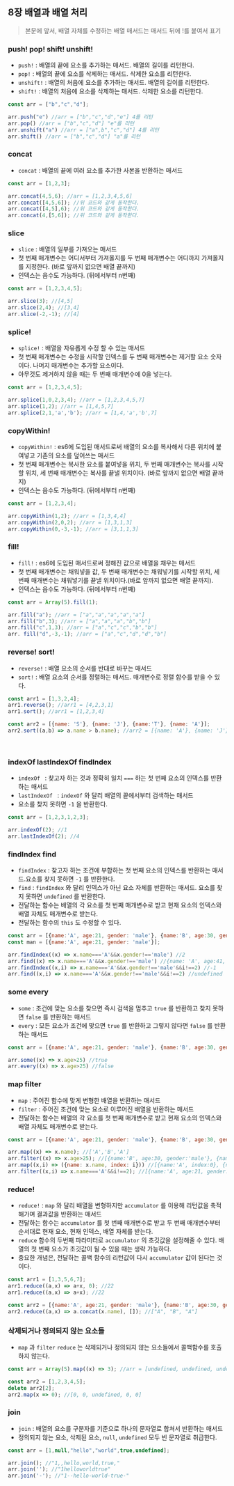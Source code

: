 ## 8장 배열과 배열 처리



> 본문에 앞서, 배열 자체를 수정하는 배열 매서드는 매서드 뒤에 !를 붙여서 표기

### push! pop! shift! unshift!

- `push!` : 배열의 끝에 요소를 추가하는 매서드. 배열의 길이를 리턴한다.
- `pop!` : 배열의 끝에 요소를 삭제하는 매서드. 삭제한 요소를 리턴한다.
- `unshift!` : 배열의 처음에 요소를 추가하는 매서드. 배열의 길이를 리턴한다.
- `shift!` : 배열의 처음에 요소를 삭제하는 매서드. 삭제한 요소를 리턴한다.

```js
const arr = ["b","c","d"];

arr.push("e") //arr = ["b","c","d","e"] 4를 리턴
arr.pop() //arr = ["b","c","d"] "e"를 리턴
arr.unshift("a") //arr = ["a",b","c","d"] 4를 리턴
arr.shift() //arr = ["b","c","d"] "a"를 리턴
```



### concat

- `concat` : 배열의 끝에 여러 요소를 추가한 사본을 반환하는 매서드

```js
const arr = [1,2,3];

arr.concat(4,5,6); //arr = [1,2,3,4,5,6]
arr.concat([4,5,6]); //위 코드와 같게 동작한다.
arr.concat([4,5],6); //위 코드와 같게 동작한다.
arr.concat(4,[5,6]); //위 코드와 같게 동작한다.
```



### slice

- `slice` : 배열의 일부를 가져오는 매서드
- 첫 번째 매개변수는 어디서부터 가져올지를 두 번째 매개변수는 어디까지 가져올지를 지정한다. (바로 앞까지 없으면 배열 끝까지)
- 인덱스는 음수도 가능하다. (뒤에서부터 n번째)

```js
const arr = [1,2,3,4,5];

arr.slice(3); //[4,5]
arr.slice(2,4); //[3,4]
arr.slice(-2,-1); //[4]
```



### splice!

- `splice!` : 배열을 자유롭게 수정 할 수 있는 매서드
- 첫 번째 매개변수는 수정을 시작할 인덱스를 두 번째 매개변수는 제거할 요소 숫자이다. 나머지 매개변수는 추가할 요소이다.
- 아무것도 제거하지 않을 때는 두 번째 매개변수에 0을 넣는다.

```js
const arr = [1,2,3,4,5];

arr.splice(1,0,2,3,4); //arr = [1,2,3,4,5,7]
arr.splice(1,2); //arr = [1,4,5,7]
arr.splice(2,1,'a','b'); //arr = [1,4,'a','b',7]
```



### copyWithin!

- `copyWithin!` : es6에 도입된 매서드로써 배열의 요소를 복사해서 다른 위치에 붙여넣고 기존의 요소를 덮어쓰는 매서드
- 첫 번째 매개변수는 복사한 요소를 붙여넣을 위치, 두 번째 매개변수는 복사를 시작할 위치, 세 번째 매개변수는 복사를 끝낼 위치이다. (바로 앞까지 없으면 배열 끝까지)
- 인덱스는 음수도 가능하다. (뒤에서부터 n번째)

```js
const arr = [1,2,3,4];

arr.copyWithin(1,2); //arr = [1,3,4,4]
arr.copyWithin(2,0,2); //arr = [1,3,1,3]
arr.copyWithin(0,-3,-1); //arr = [3,1,1,3]
```



### fill!

- `fill!` : es6에 도입된 매서드로써 정해진 값으로 배열을 채우는 매서드
- 첫 번째 매개변수는 채워넣을 값, 두 번째 매개변수는 채워넣기를 시작할 위치, 세 번째 매개변수는 채워넣기를 끝낼 위치이다.(바로 앞까지 없으면 배열 끝까지).
- 인덱스는 음수도 가능하다. (뒤에서부터 n번째)

```js
const arr = Array(5).fill(1);

arr.fill("a"); //arr = ["a","a","a","a","a"]
arr.fill("b",3); //arr = ["a","a","a","b","b"]
arr.fill("c",1,3); //arr = ["a","c","c","b","b"]
arr. fill("d",-3,-1); //arr = ["a","c","d","d","b"]
```



### reverse! sort!

- `reverse!` : 배열 요소의 순서를 반대로 바꾸는 매서드
- `sort!` : 배열 요소의 순서를 정렬하는 매서드. 매개변수로 정렬 함수를 받을 수 있다.

```js
const arr1 = [1,3,2,4];
arr1.reverse(); //arr1 = [4,2,3,1]
arr1.sort(); //arr1 = [1,2,3,4]

const arr2 = [{name: 'S'}, {name: 'J'}, {name:'T'}, {name: 'A'}];
arr2.sort((a,b) => a.name > b.name); //arr2 = [{name: 'A'}, {name: 'J'}, {name:'S'}, {name: 'T'}];
```

​		

### indexOf lastIndexOf findIndex

- `indexOf ` : 찾고자 하는 것과 정확히 일치 `===` 하는 첫 번째 요소의 인덱스를 반환하는 매서드
- `lastIndexOf ` : `indexOf` 와 달리 배열의 끝에서부터 검색하는 매서드
- 요소를 찾지 못하면 `-1` 을 반환한다.

```js
const arr = [1,2,3,1,2,3];

arr.indexOf(2); //1
arr.lastIndexOf(2); //4
```



### findIndex find

- `findIndex` : 찾고자 하는 조건에 부합하는 첫 번째 요소의 인덱스를 반환하는 매서드.요소를 찾지 못하면 `-1` 를 반환한다.
- `find` : `findIndex` 와 달리 인덱스가 아닌 요소 자체를 반환하는 매서드. 요소를 찾지 못하면 `undefined` 를 반환한다.
- 전달하는 함수는 배열의 각 요소를 첫 번째 매개변수로 받고 현재 요소의 인덱스와 배열 자체도 매개변수로 받는다.
- 전달하는 함수의 `this` 도 수정할 수 있다.

```js
const arr = [{name:'A', age:21, gender: 'male'}, {name:'B', age:30, gender:'male'}, {name:'A', age:41, gender:'female'}];
const man = [{name:'A', age:21, gender: 'male'}];

arr.findIndex((x) => x.name==='A'&&x.gender!=='male') //2
arr.find((x) => x.name==='A'&&x.gender!=='male') //{name: 'A', age:41, gender:'female'}
arr.findIndex((x,i) => x.name==='A'&&x.gender!=='male'&&i!==2) //-1
arr.find((x,i) => x.name==='A'&&x.gender!=='male'&&i!==2) //undefined
```



### some every

- `some` : 조건에 맞는 요소를 찾으면 즉시 검색을 멈추고 `true` 를 반환하고 찾지 못하면 `false` 를 반환하는 매서드
- `every` : 모든 요소가 조건에 맞으면 `true` 를 반환하고 그렇지 않다면  `false` 를 반환하는 매서드

```js
const arr = [{name:'A', age:21, gender: 'male'}, {name:'B', age:30, gender:'male'}, {name:'A', age:41, gender:'female'}];

arr.some((x) => x.age>25) //true
arr.every((x) => x.age>25) //false
```



### map filter

- `map` : 주어진 함수에 맞게 변형한 배열을 반환하는 매서드
- `filter` : 주어진 조건에 맞는 요소로 이루어진 배열을 반환하는 매서드
- 전달하는 함수는 배열의 각 요소를 첫 번째 매개변수로 받고 현재 요소의 인덱스와 배열 자체도 매개변수로 받는다.

```js
const arr = [{name:'A', age:21, gender: 'male'}, {name:'B', age:30, gender:'male'}, {name:'A', age:41, gender:'female'}];

arr.map((x) => x.name); //['A','B','A']
arr.filter((x) => x.age>25); //[{name:'B', age:30, gender:'male'}, {name:'A', age:41, gender:'female'}]
arr.map((x,i) => ({name: x.name, index: i})) //[{name:'A', index:0}, {name:'B', index:1}, {name:'A', index:2}]
arr.filter((x,i) => x.name==='A'&&i!==2); //[{name:'A', age:21, gender: 'male'}]
```



### reduce!

- `reduce!` : `map` 와 달리 배열을 변형하지만 `accumulator` 를 이용해 리턴값을 축적해가며 결과값을 반환하는 매서드
- 전달하는 함수는 `accumulator` 를 첫 번째 매개변수로 받고 두 번째 매개변수부터 순서대로 현재 요소, 현재 인덱스, 배열 자체를 받는다.
- `reduce` 함수의 두번째 파라미터로 `accumulator` 의 초깃값을 설정해줄 수 있다. 배열의 첫 번째 요소가 초깃값이 될 수 있을 때는 생략 가능하다.
- 중요한 개념은, 전달하는 콜백 함수의 리턴값이 다시 `accumulator` 값이 된다는 것이다.

```js
const arr1 = [1,3,5,6,7];
arr1.reduce((a,x) => a+x, 0); //22
arr1.reduce((a,x) => a+x); //22

const arr2 = [{name:'A', age:21, gender: 'male'}, {name:'B', age:30, gender:'male'}, {name:'A', age:41, gender:'female'}];
arr2.reduce((a,x) => a.concat(x.name), []); //["A", "B", "A"]
```



### 삭제되거나 정의되지 않는 요소들

-  `map` 과 `filter` `reduce` 는 삭제되거나 정의되지 않는 요소들에서 콜백함수를 호출하지 않는다.

```js
const arr = Array(5).map((x) => 3); //arr = [undefined, undefined, undefined, undefined, undefined]

const arr2 = [1,2,3,4,5];
delete arr2[2];
arr2.map(x => 0); //[0, 0, undefined, 0, 0]
```



### join

- `join` : 배열의 요소를 구분자를 기준으로 하나의 문자열로 합쳐서 반환하는 매서드
- 정의되지 않는 요소, 삭제된 요소, `null`, `undefined` 모두 빈 문자열로 취급한다.

```js
const arr = [1,null,"hello","world",true,undefined];

arr.join(); //"1,,hello,world,true,"
arr.join(''); //"1helloworldtrue"
arr.join('-'); //"1--hello-world-true-"
```

